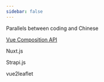 ```yaml
---
sidebar: false
---
```


Parallels between coding and Chinese

[Vue Composition API](https://youtu.be/H3HjdWbsnY0)

Nuxt.js

Strapi.js

vue2leaflet
